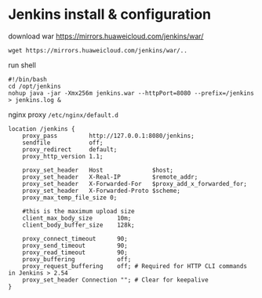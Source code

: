 # Jenkins install & configuration

download war <https://mirrors.huaweicloud.com/jenkins/war/>

    wget https://mirrors.huaweicloud.com/jenkins/war/..

run shell

    #!/bin/bash
    cd /opt/jenkins
    nohup java -jar -Xmx256m jenkins.war --httpPort=8080 --prefix=/jenkins > jenkins.log &

nginx proxy `/etc/nginx/default.d`

    location /jenkins {
        proxy_pass         http://127.0.0.1:8080/jenkins;
        sendfile           off;
        proxy_redirect     default;
        proxy_http_version 1.1;

        proxy_set_header   Host              $host;
        proxy_set_header   X-Real-IP         $remote_addr;
        proxy_set_header   X-Forwarded-For   $proxy_add_x_forwarded_for;
        proxy_set_header   X-Forwarded-Proto $scheme;
        proxy_max_temp_file_size 0;

        #this is the maximum upload size
        client_max_body_size       10m;
        client_body_buffer_size    128k;

        proxy_connect_timeout      90;
        proxy_send_timeout         90;
        proxy_read_timeout         90;
        proxy_buffering            off;
        proxy_request_buffering    off; # Required for HTTP CLI commands in Jenkins > 2.54
        proxy_set_header Connection ""; # Clear for keepalive
    }
